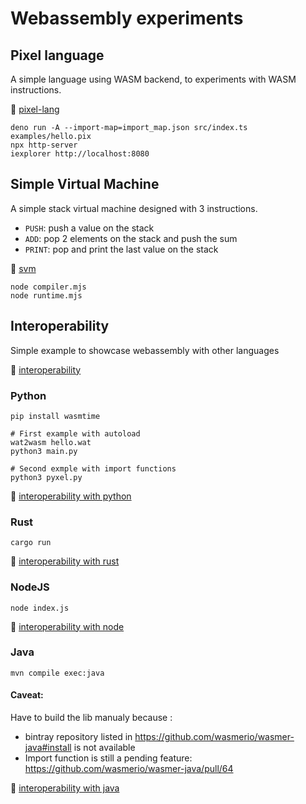# Webassembly experiments

## Pixel language

A simple language using WASM backend, to experiments with WASM instructions.

🔗 [pixel-lang](./pixel-lang/)

```shell
deno run -A --import-map=import_map.json src/index.ts examples/hello.pix
npx http-server
iexplorer http://localhost:8080
```

## Simple Virtual Machine

A simple stack virtual machine designed with 3 instructions.

- `PUSH`: push a value on the stack
- `ADD`: pop 2 elements on the stack and push the sum
- `PRINT`: pop and print the last value on the stack

🔗 [svm](./svm/)

```shell
node compiler.mjs
node runtime.mjs
```

## Interoperability

Simple example to showcase webassembly with other languages

🔗 [interoperability](./interoperability/)

### Python
```shell
pip install wasmtime

# First example with autoload
wat2wasm hello.wat
python3 main.py 

# Second exmple with import functions
python3 pyxel.py
```
🔗 [interoperability with python](./interoperability/python)

### Rust
```shell
cargo run
```
🔗 [interoperability with rust](./interoperability/rust)

### NodeJS
```shell
node index.js
```
🔗 [interoperability with node](./interoperability/node)

### Java

```shell
mvn compile exec:java
```

#### Caveat:
Have to build the lib manualy because : 
- bintray repository listed in https://github.com/wasmerio/wasmer-java#install is not available
- Import function is still a pending feature: https://github.com/wasmerio/wasmer-java/pull/64

🔗 [interoperability with java](./interoperability/java)
